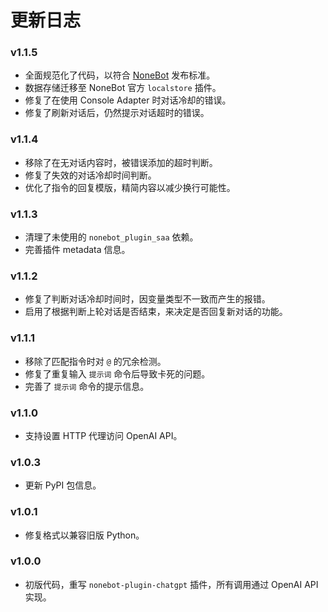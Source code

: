 # 更新日志

### v1.1.5

- 全面规范化了代码，以符合 [NoneBot](https://github.com/nonebot/nonebot2/issues/3339) 发布标准。
- 数据存储迁移至 NoneBot 官方 `localstore` 插件。
- 修复了在使用 Console Adapter 时对话冷却的错误。
- 修复了刷新对话后，仍然提示对话超时的错误。

### v1.1.4

- 移除了在无对话内容时，被错误添加的超时判断。
- 修复了失效的对话冷却时间判断。
- 优化了指令的回复模版，精简内容以减少换行可能性。

### v1.1.3

- 清理了未使用的 `nonebot_plugin_saa` 依赖。
- 完善插件 metadata 信息。

### v1.1.2

- 修复了判断对话冷却时间时，因变量类型不一致而产生的报错。
- 启用了根据判断上轮对话是否结束，来决定是否回复新对话的功能。

### v1.1.1

- 移除了匹配指令时对 `@` 的冗余检测。
- 修复了重复输入 `提示词` 命令后导致卡死的问题。
- 完善了 `提示词` 命令的提示信息。

### v1.1.0

- 支持设置 HTTP 代理访问 OpenAI API。

### v1.0.3

- 更新 PyPI 包信息。

### v1.0.1

- 修复格式以兼容旧版 Python。

### v1.0.0

- 初版代码，重写 `nonebot-plugin-chatgpt` 插件，所有调用通过 OpenAI API 实现。